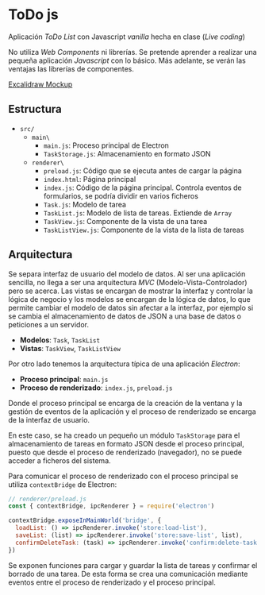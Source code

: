 # ToDo js

Aplicación _ToDo List_ con Javascript _vanilla_ hecha en clase (_Live coding_)

No utiliza _Web Components_ ni librerías. Se pretende aprender a realizar una pequeña aplicación _Javascript_ con lo básico. Más adelante, se verán las ventajas las librerías de componentes.

[Excalidraw Mockup](https://excalidraw.com/#json=gptaRL4eHX-SmJ2jUtAKO,t3J_YYwg44sg9BPhw6rWgQ)

## Estructura

- `src/`
  - `main\`
    - `main.js`: Proceso principal de Electron
    - `TaskStorage.js`: Almacenamiento en formato JSON
  - `renderer\`
    - `preload.js`: Código que se ejecuta antes de cargar la página
    - `index.html`: Página principal
    - `index.js`: Código de la página principal. Controla eventos de formularios, se podría dividir en varios ficheros
    - `Task.js`: Modelo de tarea
    - `TaskList.js`: Modelo de lista de tareas. Extiende de `Array`
    - `TaskView.js`: Componente de la vista de una tarea
    - `TaskListView.js`: Componente de la vista de la lista de tareas

## Arquitectura

Se separa interfaz de usuario del modelo de datos. Al ser una aplicación sencilla, no llega a ser una arquitectura _MVC_ (Modelo-Vista-Controlador) pero se acerca. Las vistas se encargan de mostrar la interfaz y controlar la lógica de negocio y los modelos se encargan de la lógica de datos, lo que permite cambiar el modelo de datos sin afectar a la interfaz, por ejemplo si se cambia el almacenamiento de datos de JSON a una base de datos o peticiones a un servidor.

- **Modelos**: `Task`, `TaskList`
- **Vistas**: `TaskView`, `TaskListView`

Por otro lado tenemos la arquitectura típica de una aplicación _Electron_:

- **Proceso principal**: `main.js`
- **Proceso de renderizado**: `index.js`, `preload.js`

Donde el proceso principal se encarga de la creación de la ventana y la gestión de eventos de la aplicación y el proceso de renderizado se encarga de la interfaz de usuario.

En este caso, se ha creado un pequeño un módulo `TaskStorage` para el almacenamiento de tareas en formato JSON desde el proceso principal, puesto que desde el proceso de renderizado (navegador), no se puede acceder a ficheros del sistema.

Para comunicar el proceso de renderizado con el proceso principal se utiliza `contextBridge` de Electron:
  
```javascript
// renderer/preload.js
const { contextBridge, ipcRenderer } = require('electron')

contextBridge.exposeInMainWorld('bridge', {
  loadList: () => ipcRenderer.invoke('store:load-list'),
  saveList: (list) => ipcRenderer.invoke('store:save-list', list),
  confirmDeleteTask: (task) => ipcRenderer.invoke('confirm:delete-task', task)
})
```

Se exponen funciones para cargar y guardar la lista de tareas y confirmar el borrado de una tarea. De esta forma se crea una comunicación mediante eventos entre el proceso de renderizado y el proceso principal.
